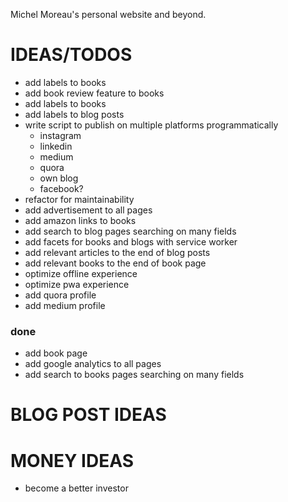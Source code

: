 Michel Moreau's personal website and beyond.

# IDEAS/TODOS  
- add labels to books  
- add book review feature to books  
- add labels to books  
- add labels to blog posts  
- write script to publish on multiple platforms programmatically  
  - instagram  
  - linkedin  
  - medium  
  - quora  
  - own blog
  - facebook?
- refactor for maintainability  
- add advertisement to all pages   
- add amazon links to books    
- add search to blog pages searching on many fields
- add facets for books and blogs with service worker
- add relevant articles to the end of blog posts  
- add relevant books to the end of book page  
- optimize offline experience  
- optimize pwa experience  
- add quora profile  
- add medium profile  

### done
- add book page  
- add google analytics to all pages  
- add search to books pages searching on many fields


# BLOG POST IDEAS

# MONEY IDEAS
- become a better investor
